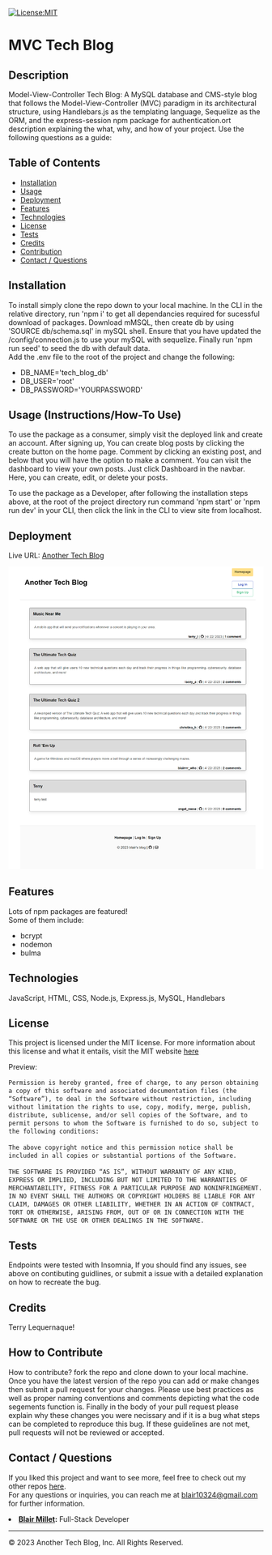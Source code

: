[![License:MIT](https://img.shields.io/badge/License-MIT-yellow.svg)](https://opensource.org/licenses/MIT)

# MVC Tech Blog

## Description
Model-View-Controller Tech Blog: A MySQL database and CMS-style blog that follows the Model-View-Controller (MVC) paradigm in its architectural structure, using Handlebars.js as the templating language, Sequelize as the ORM, and the express-session npm package for authentication.ort description explaining the what, why, and how of your project. Use the following questions as a guide:


## Table of Contents
- [Installation](#installation)
- [Usage](#usage)
- [Deployment](#deployment)
- [Features](#features)
- [Technologies](#technologies)
- [License](#license)
- [Tests](#tests)
- [Credits](#credits)
- [Contribution](#how-to-contribute)
- [Contact / Questions](#contact--questions)


## Installation
To install simply clone the repo down to your local machine. In the CLI in the relative directory, run 'npm i' to get all dependancies required for sucessful download of packages. Download mMSQL, then create db by using 'SOURCE db/schema.sql' in mySQL shell. Ensure that you have updated the /config/connection.js to use your mySQL with sequelize. Finally run 'npm run seed' to seed the db with default data.  
Add the .env file to the root of the project and change the following: 
- DB_NAME='tech_blog_db'
- DB_USER='root'
- DB_PASSWORD='YOURPASSWORD'

## Usage (Instructions/How-To Use)
To use the package as a consumer, simply visit the deployed link and create an account. After signing up, You can create blog posts by clicking the create button on the home page. Comment by clicking an existing post, and below that you will have the option to make a comment. You can visit the dashboard to view your own posts. Just click Dashboard in the navbar. Here, you can create, edit, or delete your posts. 

To use the package as a Developer, after following the installation steps above, at the root of the project directory run command 'npm start' or 'npm run dev' in your CLI, then click the link in the CLI to view site from localhost.

## Deployment
Live URL: <a href="https://another-mvc-tech-blog.herokuapp.com/">Another Tech Blog</a>

![Screenshot](./assets/images/screenshot.png)


## Features
Lots of npm packages are featured!  
Some of them include:
- bcrypt
- nodemon
- bulma

## Technologies
JavaScript, HTML, CSS, Node.js, Express.js, MySQL, Handlebars


## License
This project is licensed under the MIT license. For more information about this license and what it entails, visit the MIT website <a href="https://opensource.org/licenses/MIT">here</a>  


Preview:

    Permission is hereby granted, free of charge, to any person obtaining a copy of this software and associated documentation files (the “Software”), to deal in the Software without restriction, including without limitation the rights to use, copy, modify, merge, publish, distribute, sublicense, and/or sell copies of the Software, and to permit persons to whom the Software is furnished to do so, subject to the following conditions:

    The above copyright notice and this permission notice shall be included in all copies or substantial portions of the Software.

    THE SOFTWARE IS PROVIDED “AS IS”, WITHOUT WARRANTY OF ANY KIND, EXPRESS OR IMPLIED, INCLUDING BUT NOT LIMITED TO THE WARRANTIES OF MERCHANTABILITY, FITNESS FOR A PARTICULAR PURPOSE AND NONINFRINGEMENT. IN NO EVENT SHALL THE AUTHORS OR COPYRIGHT HOLDERS BE LIABLE FOR ANY CLAIM, DAMAGES OR OTHER LIABILITY, WHETHER IN AN ACTION OF CONTRACT, TORT OR OTHERWISE, ARISING FROM, OUT OF OR IN CONNECTION WITH THE SOFTWARE OR THE USE OR OTHER DEALINGS IN THE SOFTWARE.


## Tests
Endpoints were tested with Insomnia, If you should find any issues, see above on contibuting guidlines, or submit a issue with a detailed explanation on how to recreate the bug.


## Credits
Terry Lequernaque!


## How to Contribute
How to contribute? fork the repo and clone down to your local machine. Once you have the latest version of the repo you can add or make changes then submit a pull request for your changes. Please use best practices as well as proper naming conventions and comments depicting what the code segements function is. Finally in the body of your pull request please explain why these changes you were necissary and if it is a bug what steps can be completed to reproduce this bug. If these guidelines are not met, pull requests will not be reviewed or accepted.


## Contact / Questions
  If you liked this project and want to see more, feel free to check out my other repos [here](https://github.com/blairrrrwho).  
  For any questions or inquiries, you can reach me at blair10324@gmail.com for further information.

  <li><strong><a href="https://github.com/blairrrrwho" target="_blank">Blair Millet</a>:</strong> Full-Stack Developer</li>  

- - - - 
© 2023 Another Tech Blog, Inc. All Rights Reserved.